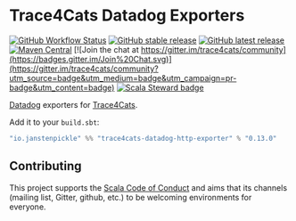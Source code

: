 # Trace4Cats Datadog Exporters

[![GitHub Workflow Status](https://img.shields.io/github/workflow/status/trace4cats/trace4cats-datadog/Continuous%20Integration)](https://github.com/trace4cats/trace4cats-datadog/actions?query=workflow%3A%22Continuous%20Integration%22)
[![GitHub stable release](https://img.shields.io/github/v/release/trace4cats/trace4cats-datadog?label=stable&sort=semver)](https://github.com/trace4cats/trace4cats-datadog/releases)
[![GitHub latest release](https://img.shields.io/github/v/release/trace4cats/trace4cats-datadog?label=latest&include_prereleases&sort=semver)](https://github.com/trace4cats/trace4cats-datadog/releases)
[![Maven Central](https://img.shields.io/maven-central/v/io.janstenpickle/trace4cats-datadog-http-exporter_2.13?label=early)](https://maven-badges.herokuapp.com/maven-central/io.janstenpickle/trace4cats-datadog-http-exporter_2.13)
[![Join the chat at https://gitter.im/trace4cats/community](https://badges.gitter.im/Join%20Chat.svg)](https://gitter.im/trace4cats/community?utm_source=badge&utm_medium=badge&utm_campaign=pr-badge&utm_content=badge)
[![Scala Steward badge](https://img.shields.io/badge/Scala_Steward-helping-blue.svg?style=flat&logo=data:image/png;base64,iVBORw0KGgoAAAANSUhEUgAAAA4AAAAQCAMAAAARSr4IAAAAVFBMVEUAAACHjojlOy5NWlrKzcYRKjGFjIbp293YycuLa3pYY2LSqql4f3pCUFTgSjNodYRmcXUsPD/NTTbjRS+2jomhgnzNc223cGvZS0HaSD0XLjbaSjElhIr+AAAAAXRSTlMAQObYZgAAAHlJREFUCNdNyosOwyAIhWHAQS1Vt7a77/3fcxxdmv0xwmckutAR1nkm4ggbyEcg/wWmlGLDAA3oL50xi6fk5ffZ3E2E3QfZDCcCN2YtbEWZt+Drc6u6rlqv7Uk0LdKqqr5rk2UCRXOk0vmQKGfc94nOJyQjouF9H/wCc9gECEYfONoAAAAASUVORK5CYII=)](https://scala-steward.org)

[Datadog] exporters for [Trace4Cats].

Add it to your `build.sbt`:

```scala
"io.janstenpickle" %% "trace4cats-datadog-http-exporter" % "0.13.0"
```


## Contributing

This project supports the [Scala Code of Conduct](https://typelevel.org/code-of-conduct.html) and aims that its channels
(mailing list, Gitter, github, etc.) to be welcoming environments for everyone.

[Trace4Cats]: https://github.com/trace4cats/trace4cats
[Datadog]: https://datadog.com/

